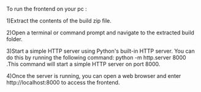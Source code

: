 To run the frontend on your pc :

1)Extract the contents of the build zip file.

2)Open a terminal or command prompt and navigate to the extracted build folder.

3)Start a simple HTTP server using Python's built-in HTTP server. You can do this by running the following command: python -m http.server 8000 .This command will start a simple HTTP server on port 8000.

4)Once the server is running, you can open a web browser and enter http://localhost:8000 to access the frontend.

